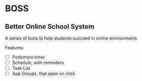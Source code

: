 # BOSS
## Better Online School System

A series of tools to help students succeed in online environments

Features:

- [ ] Podomoro timer
- [ ] Schedule, with reminders
- [ ] Task List
- [ ] App Groups, that open on click